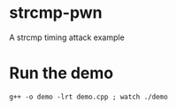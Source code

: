 strcmp-pwn
==========

A strcmp timing attack example

# Run the demo
```
g++ -o demo -lrt demo.cpp ; watch ./demo
```
